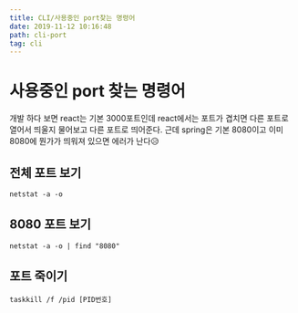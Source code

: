 ```yaml
---
title: CLI/사용중인 port찾는 명령어
date: 2019-11-12 10:16:48
path: cli-port
tag: cli
---
```


# 사용중인 port 찾는 명령어

개발 하다 보면 react는 기본 3000포트인데 react에서는 포트가 겹치면 다른 포트로 열어서 띄울지 물어보고 다른 포트로 띄어준다. 근데 spring은 기본 8080이고 이미 8080에 뭔가가 띄워져 있으면 에러가 난다😥

## 전체 포트 보기

`netstat -a -o`

## 8080 포트 보기

`netstat -a -o | find "8080"`

## 포트 죽이기

`taskkill /f /pid [PID번호]`
